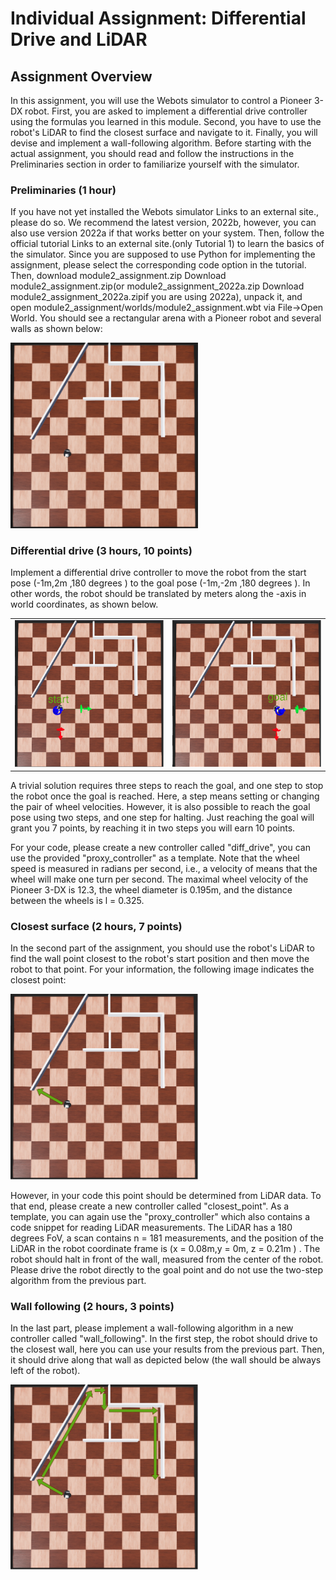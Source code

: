 # Individual Assignment: Differential Drive and LiDAR

## Assignment Overview
In this assignment, you will use the Webots simulator to control a Pioneer 3-DX robot. First, you are asked to implement a differential drive controller using the formulas you learned in this module. Second, you have to use the robot's LiDAR to find the closest surface and navigate to it. Finally, you will devise and implement a wall-following algorithm. Before starting with the actual assignment, you should read and follow the instructions in the Preliminaries section in order to familiarize yourself with the simulator.

### Preliminaries (1 hour)

If you have not yet installed the Webots simulator Links to an external site., please do so. We recommend the latest version, 2022b, however, you can also use version 2022a if that works better on your system. Then, follow the official tutorial Links to an external site.(only Tutorial 1) to learn the basics of the simulator. Since you are supposed to use Python for implementing the assignment, please select the corresponding code option in the tutorial. Then, download module2_assignment.zip Download module2_assignment.zip(or module2_assignment_2022a.zip Download module2_assignment_2022a.zipif you are using 2022a), unpack it, and open module2_assignment/worlds/module2_assignment.wbt via File->Open World. You should see a rectangular arena with a Pioneer robot and several walls as shown below:

<img src="Images/wb_assignment_01_init.png" alt="img0" width="300"/>

### Differential drive (3 hours, 10 points)

Implement a differential drive controller to move the robot from the start pose (-1m,2m ,180 degrees ) to the goal pose (-1m,-2m ,180 degrees ). In other words, the robot should be translated by  meters along the -axis in world coordinates, as shown below.

<table border="0">
 <tr>
    <td><img src="Images/wb_assignment_01_start.png" alt="img1" width="250"/></td>
    <td><img src="Images/wb_assignment_01_goal.png" alt="img2" width="250"/></td>
 </tr>
</table>


A trivial solution requires three steps to reach the goal, and one step to stop the robot once the goal is reached. Here, a step means setting or changing the pair of wheel velocities. However, it is also possible to reach the goal pose using two steps, and one step for halting. Just reaching the goal will grant you 7 points, by reaching it in two steps you will earn 10 points.

For your code, please create a new controller called "diff_drive", you can use the provided "proxy_controller" as a template. Note that the wheel speed is measured in radians per second, i.e., a velocity of  means that the wheel will make one turn per second. The maximal wheel velocity of the Pioneer 3-DX is 12.3, the wheel diameter is 0.195m, and the distance between the wheels is l = 0.325.

### Closest surface (2 hours, 7 points)

In the second part of the assignment, you should use the robot's LiDAR to find the wall point closest to the robot's start position and then move the robot to that point. For your information, the following image indicates the closest point:

<img src="Images/wb_assignment_01b.png" alt="img3" width="300"/>

However, in your code this point should be determined from LiDAR data. To that end, please create a new controller called "closest_point". As a template, you can again use the "proxy_controller" which also contains a code snippet for reading LiDAR measurements. The LiDAR has a 180 degrees FoV, a scan contains n = 181 measurements, and the position of the LiDAR in the robot coordinate frame is (x = 0.08m,y = 0m, z = 0.21m ) . The robot should halt  in front of the wall, measured from the center of the robot. Please drive the robot directly to the goal point and do not use the two-step algorithm from the previous part.

### Wall following (2 hours, 3 points)

In the last part, please implement a wall-following algorithm in a new controller called "wall_following". In the first step, the robot should drive to the closest wall, here you can use your results from the previous part. Then, it should drive along that wall as depicted below (the wall should be always left of the robot).

<img src="Images/wall_following.png" alt="img3" width="300"/>